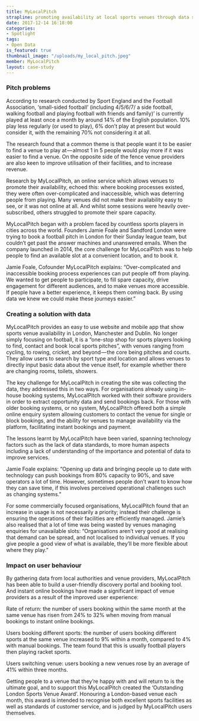 ```yaml
---
title: MyLocalPitch
strapline: promoting availability at local sports venues through data sharing.
date: 2017-12-14 16:18:00 
categories:
- Spotlight
tags:
- Open Data
is_featured: true
thumbnail_image: "/uploads/my_local_pitch.jpeg"
member: MyLocalPitch
layout: case-study
---
```


### Pitch problems
According to research conducted by Sport England and the Football Association, ‘small-sided football’ (including 4/5/6/7/ a side football, walking football and playing football with friends and family)’ is currently played at least once a month by around 14% of the English population. 10% play less regularly (or used to play), 6% don’t play at present but would consider it, with the remaining 70% not considering it at all.


The research found that a common theme is that people want it to be easier to find a venue to play at — almost 1 in 5 people would play more if it was easier to find a venue. On the opposite side of the fence venue providers are also keen to improve utilisation of their facilities, and to increase revenue.

Research by MyLocalPitch, an online service which allows venues to promote their availability, echoed this: where booking processes existed, they were often over-complicated and inaccessible, which was deterring people from playing. Many venues did not make their availability easy to see, or it was not online at all. And whilst some sessions were heavily over-subscribed, others struggled to promote their spare capacity.

MyLocalPitch began with a problem faced by countless sports players in cities across the world. Founders Jamie Foale and Sandford London were trying to book a football pitch in London for their Sunday league team, but couldn’t get past the answer machines and unanswered emails. When the company launched in 2014, the core challenge for MyLocalPitch was to help people to find an available slot at a convenient location, and to book it.

Jamie Foale, Cofounder MyLocalPitch explains: “Over-complicated and inaccessible booking process experiences can put people off from playing. We wanted to get people to participate, to fill spare capacity, drive engagement for different audiences, and to make venues more accessible. If people have a better experience, it keeps them coming back. By using data we knew we could make these journeys easier.”

### Creating a solution with data

MyLocalPitch provides an easy to use website and mobile app that show sports venue availability in London, Manchester and Dublin. No longer simply focusing on football, it is a “one-stop shop for sports players looking to find, contact and book local sports pitches”, with venues ranging from cycling, to rowing, cricket, and beyond — the core being pitches and courts. They allow users to search by sport type and location and allows venues to directly input basic data about the venue itself, for example whether there are changing rooms, toilets, showers.

The key challenge for MyLocalPitch in creating the site was collecting the data, they addressed this in two ways. For organisations already using in-house booking systems, MyLocalPitch worked with their software providers in order to extract opportunity data and send bookings back. For those with older booking systems, or no system, MyLocalPitch offered both a simple online enquiry system allowing customers to contact the venue for single or block bookings, and the ability for venues to manage availability via the platform, facilitating instant bookings and payment.

The lessons learnt by MyLocalPitch have been varied, spanning technology factors such as the lack of data standards, to more human aspects including a lack of understanding of the importance and potential of data to improve services.

Jamie Foale explains: “Opening up data and bringing people up to date with technology can push bookings from 80% capacity to 90%, and save operators a lot of time. However, sometimes people don’t want to know how they can save time, if this involves perceived operational challenges such as changing systems.”

For some commercially focused organisations, MyLocalPitch found that an increase in usage is not necessarily a priority; instead their challenge is ensuring the operations of their facilities are efficiently managed. Jamie’s also realised that a lot of time was being wasted by venues managing enquiries for unavailable slots: “Organisations aren’t very good at realising that demand can be spread, and not localised to individual venues. If you give people a good view of what is available, they’ll be more flexible about where they play.”

### Impact on user behaviour

By gathering data from local authorities and venue providers, MyLocalPitch has been able to build a user-friendly discovery portal and booking tool. And instant online bookings have made a significant impact of venue providers as a result of the improved user experience:

Rate of return: the number of users booking within the same month at the same venue has risen from 24% to 32% when moving from manual bookings to instant online bookings.

Users booking different sports: the number of users booking different sports at the same venue increased to 9% within a month, compared to 4% with manual bookings. The team found that this is usually football players then playing racket sports.

Users switching venue: users booking a new venues rose by an average of 41% within three months.

Getting people to a venue that they’re happy with and will return to is the ultimate goal, and to support this MyLocalPitch created the ‘Outstanding London Sports Venue Award’. Honouring a London-based venue each month, this award is intended to recognise both excellent sports facilities as well as standards of customer service, and is judged by MyLocalPitch users themselves.

